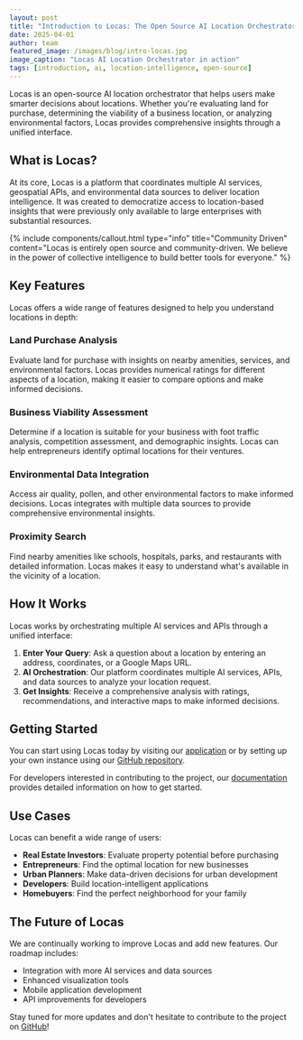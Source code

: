 ```yaml
---
layout: post
title: "Introduction to Locas: The Open Source AI Location Orchestrator"
date: 2025-04-01
author: team
featured_image: /images/blog/intro-locas.jpg
image_caption: "Locas AI Location Orchestrator in action"
tags: [introduction, ai, location-intelligence, open-source]
---
```


Locas is an open-source AI location orchestrator that helps users make smarter decisions about locations. Whether you're evaluating land for purchase, determining the viability of a business location, or analyzing environmental factors, Locas provides comprehensive insights through a unified interface.

## What is Locas?

At its core, Locas is a platform that coordinates multiple AI services, geospatial APIs, and environmental data sources to deliver location intelligence. It was created to democratize access to location-based insights that were previously only available to large enterprises with substantial resources.

{% include components/callout.html 
  type="info" 
  title="Community Driven" 
  content="Locas is entirely open source and community-driven. We believe in the power of collective intelligence to build better tools for everyone." 
%}

## Key Features

Locas offers a wide range of features designed to help you understand locations in depth:

### Land Purchase Analysis

Evaluate land for purchase with insights on nearby amenities, services, and environmental factors. Locas provides numerical ratings for different aspects of a location, making it easier to compare options and make informed decisions.

### Business Viability Assessment

Determine if a location is suitable for your business with foot traffic analysis, competition assessment, and demographic insights. Locas can help entrepreneurs identify optimal locations for their ventures.

### Environmental Data Integration

Access air quality, pollen, and other environmental factors to make informed decisions. Locas integrates with multiple data sources to provide comprehensive environmental insights.

### Proximity Search

Find nearby amenities like schools, hospitals, parks, and restaurants with detailed information. Locas makes it easy to understand what's available in the vicinity of a location.

## How It Works

Locas works by orchestrating multiple AI services and APIs through a unified interface:

1. **Enter Your Query**: Ask a question about a location by entering an address, coordinates, or a Google Maps URL.
2. **AI Orchestration**: Our platform coordinates multiple AI services, APIs, and data sources to analyze your location request.
3. **Get Insights**: Receive a comprehensive analysis with ratings, recommendations, and interactive maps to make informed decisions.

## Getting Started

You can start using Locas today by visiting our [application](https://app.locas.dev/) or by setting up your own instance using our [GitHub repository](https://github.com/azharlabs/locas).

For developers interested in contributing to the project, our [documentation](https://app.locas.dev/) provides detailed information on how to get started.

## Use Cases

Locas can benefit a wide range of users:

- **Real Estate Investors**: Evaluate property potential before purchasing
- **Entrepreneurs**: Find the optimal location for new businesses
- **Urban Planners**: Make data-driven decisions for urban development
- **Developers**: Build location-intelligent applications
- **Homebuyers**: Find the perfect neighborhood for your family

## The Future of Locas

We are continually working to improve Locas and add new features. Our roadmap includes:

- Integration with more AI services and data sources
- Enhanced visualization tools
- Mobile application development
- API improvements for developers

Stay tuned for more updates and don't hesitate to contribute to the project on [GitHub](https://github.com/azharlabs/locas)!